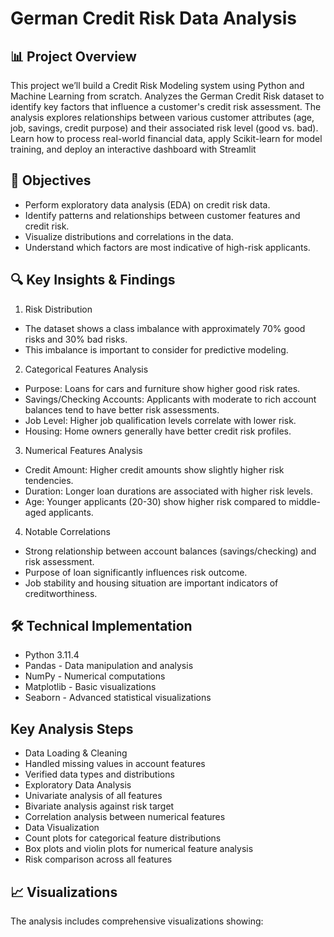 # German Credit Risk Data Analysis

## 📊 Project Overview
This project we’ll build a Credit Risk Modeling system using Python and Machine Learning from scratch. Analyzes the German Credit Risk dataset to identify key factors that influence a customer's credit risk assessment. The analysis explores relationships between various customer attributes (age, job, savings, credit purpose) and their associated risk level (good vs. bad). Learn how to process real-world financial data, apply Scikit-learn for model training, and deploy an interactive dashboard with Streamlit

## 🎯 Objectives
- Perform exploratory data analysis (EDA) on credit risk data.
- Identify patterns and relationships between customer features and credit risk.
- Visualize distributions and correlations in the data.
- Understand which factors are most indicative of high-risk applicants.

## 🔍 Key Insights & Findings

1. Risk Distribution

- The dataset shows a class imbalance with approximately 70% good risks and 30% bad risks.
- This imbalance is important to consider for predictive modeling.

2. Categorical Features Analysis

- Purpose: Loans for cars and furniture show higher good risk rates.
- Savings/Checking Accounts: Applicants with moderate to rich account balances tend to have better risk assessments.
- Job Level: Higher job qualification levels correlate with lower risk.
- Housing: Home owners generally have better credit risk profiles.

3. Numerical Features Analysis

- Credit Amount: Higher credit amounts show slightly higher risk tendencies.
- Duration: Longer loan durations are associated with higher risk levels.
- Age: Younger applicants (20-30) show higher risk compared to middle-aged applicants.

4. Notable Correlations

- Strong relationship between account balances (savings/checking) and risk assessment.
- Purpose of loan significantly influences risk outcome.
- Job stability and housing situation are important indicators of creditworthiness.

## 🛠️ Technical Implementation

- Python 3.11.4
- Pandas - Data manipulation and analysis
- NumPy - Numerical computations
- Matplotlib - Basic visualizations
- Seaborn - Advanced statistical visualizations

## Key Analysis Steps

- Data Loading & Cleaning
- Handled missing values in account features
- Verified data types and distributions
- Exploratory Data Analysis
- Univariate analysis of all features
- Bivariate analysis against risk target
- Correlation analysis between numerical features
- Data Visualization
- Count plots for categorical feature distributions
- Box plots and violin plots for numerical feature analysis
- Risk comparison across all features

## 📈 Visualizations

The analysis includes comprehensive visualizations showing: